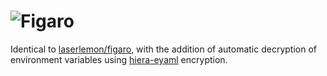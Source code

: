 # ![Figaro](https://raw.githubusercontent.com/laserlemon/figaro/1f6e709/doc/title.png)

Identical to [laserlemon/figaro](https://github.com/laserlemon/figaro), with
the addition of automatic decryption of environment variables using
[hiera-eyaml](https://github.com/voxpupuli/hiera-eyaml) encryption.
